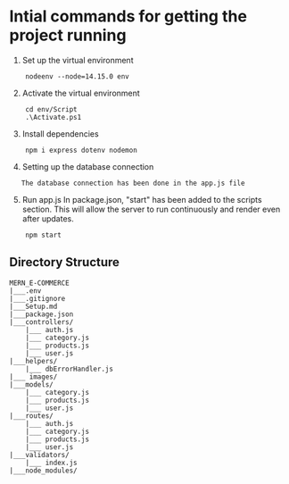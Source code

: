 # Intial commands for getting the project running

1. Set up the virtual environment

```
    nodeenv --node=14.15.0 env
```

2. Activate the virtual environment

```
    cd env/Script
    .\Activate.ps1
```

3. Install dependencies

```
    npm i express dotenv nodemon
```

4. Setting up the database connection

```
   The database connection has been done in the app.js file
```

5. Run app.js
   In package.json, "start" has been added to the scripts section. This will allow the server to run continuously and render even after updates.

```
    npm start
```

## Directory Structure

```
MERN_E-COMMERCE
|___.env
|___.gitignore
|___Setup.md
|___package.json
|___controllers/
    |___ auth.js
    |___ category.js
    |___ products.js
    |___ user.js
|___helpers/
    |___ dbErrorHandler.js
|___ images/
|___models/
    |___ category.js
    |___ products.js
    |___ user.js
|___routes/
    |___ auth.js
    |___ category.js
    |___ products.js
    |___ user.js
|___validators/
    |___ index.js
|___node_modules/
```
